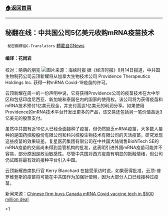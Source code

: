 ###  [:house:返回首頁](https://github.com/ourhimalayas/txt)
---


## 秘翻在线：中共国公司5亿美元收购mRNA疫苗技术
` 秘密翻譯組G-Translators` [轉載自GNews](https://gnews.org/zh-hans/1533613/)

#### 编译：花岗岩
校对：萌萌的朋克
![](https://assets.gnews.org/wp-content/uploads/2021/09/5-17.jpg)图片来源：海峡时报
据《经济时报》9月14日报道，中共国生物制药公司云顶新耀将从加拿大生物技术公司 Providence Therapeutics Holdings Inc. 获得一种mRNA Covid-19疫苗的许可。

云顶新耀在周一的一份声明中说，它将获得Providence公司的疫苗技术在大中华区和包括印度尼西亚、新加坡和泰国在内的国家的使用权。该公司将为获得疫苗和mRNA技术预付1亿美元现金，并支付高达1亿美元的利润分享。如果使用Providence的mRNA技术平台开发出更多的产品，该交易还包括另一笔价值高达3亿美元的股票支付。

虽然中共国有近10亿人已经全面接种了疫苗，但仍然缺乏mRNA疫苗，大多数人接种的是国药控股股份有限公司和科兴控股生物技术有限公司的灭活疫苗，研究发现这些疫苗的效果较差。复星医药集团有限公司在中共国大陆销售BioNTech SE的mRNA疫苗的交易尚未得到监管机构的批准，这表明引进外国mRNA疫苗可能并不容易，部分原因是政治敏感性。尽管中共国对西方疫苗有明显的抵触情绪，但公司仍试图将最有效的接种平台引入中国。

云顶新耀首席执行官 Kerry Blanchard 在接受采访时说，如果获得批准，云顶-普罗维登斯的疫苗将可能在中共国作为加强针使用，因为大部分人口已经接种过疫苗。

新闻来源：[Chinese firm buys Canada mRNA Covid vaccine tech in $500 million deal](https://economictimes.indiatimes.com/news/international/business/chinese-co-buys-canada-mrna-vaccine-tech-in-500m-deal/articleshow/86182208.cms)

+1
